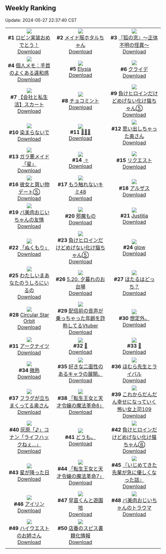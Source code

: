 ## Weekly Ranking
Update: 2024-05-27 22:37:40 CST

|      |      |      |
| :----: | :----: | :----: |
| ![](https://i.pixiv.re/c/240x480/img-master/img/2024/05/21/00/00/21/118908856_p0_master1200.jpg)<br>**#1** [ロビン実装おめでとう！](https://www.pixiv.net/artworks/118908856)<br>[Download](https://i.pixiv.re/img-original/img/2024/05/21/00/00/21/118908856_p0.png) | ![](https://i.pixiv.re/c/240x480/img-master/img/2024/05/20/09/01/06/118880286_p0_master1200.jpg)<br>**#2** [メイド服ホタルちゃん](https://www.pixiv.net/artworks/118880286)<br>[Download](https://i.pixiv.re/img-original/img/2024/05/20/09/01/06/118880286_p0.jpg) | ![](https://i.pixiv.re/c/240x480/img-master/img/2024/05/21/18/31/14/118925943_p0_master1200.jpg)<br>**#3** [『狐の窓』～正体不明の怪異～](https://www.pixiv.net/artworks/118925943)<br>[Download](https://i.pixiv.re/img-original/img/2024/05/21/18/31/14/118925943_p0.png) |
| ![](https://i.pixiv.re/c/240x480/img-master/img/2024/05/21/06/00/12/118915044_p0_master1200.jpg)<br>**#4** [個人メモ：手首のよくある違和感](https://www.pixiv.net/artworks/118915044)<br>[Download](https://i.pixiv.re/img-original/img/2024/05/21/06/00/12/118915044_p0.jpg) | ![](https://i.pixiv.re/c/240x480/img-master/img/2024/05/20/00/39/21/118881924_p0_master1200.jpg)<br>**#5** [Elysia](https://www.pixiv.net/artworks/118881924)<br>[Download](https://i.pixiv.re/img-original/img/2024/05/20/00/39/21/118881924_p0.jpg) | ![](https://i.pixiv.re/c/240x480/img-master/img/2024/05/20/00/22/19/118881357_p0_master1200.jpg)<br>**#6** [クライデ](https://www.pixiv.net/artworks/118881357)<br>[Download](https://i.pixiv.re/img-original/img/2024/05/20/00/22/19/118881357_p0.jpg) |
| ![](https://i.pixiv.re/c/240x480/img-master/img/2024/05/21/12/00/20/118919407_p0_master1200.jpg)<br>**#7** [【会社と私生活】スカート](https://www.pixiv.net/artworks/118919407)<br>[Download](https://i.pixiv.re/img-original/img/2024/05/21/12/00/20/118919407_p0.jpg) | ![](https://i.pixiv.re/c/240x480/img-master/img/2024/05/22/20/30/05/118956591_p0_master1200.jpg)<br>**#8** [チョコミント](https://www.pixiv.net/artworks/118956591)<br>[Download](https://i.pixiv.re/img-original/img/2024/05/22/20/30/05/118956591_p0.png) | ![](https://i.pixiv.re/c/240x480/img-master/img/2024/05/21/00/00/49/118908972_p0_master1200.jpg)<br>**#9** [負けヒロインだけどめげない化け猫ちゃん⑤](https://www.pixiv.net/artworks/118908972)<br>[Download](https://i.pixiv.re/img-original/img/2024/05/21/00/00/49/118908972_p0.png) |
| ![](https://i.pixiv.re/c/240x480/img-master/img/2024/05/21/00/00/05/118908777_p0_master1200.jpg)<br>**#10** [染まらないで](https://www.pixiv.net/artworks/118908777)<br>[Download](https://i.pixiv.re/img-original/img/2024/05/21/00/00/05/118908777_p0.jpg) | ![](https://i.pixiv.re/c/240x480/img-master/img/2024/05/21/00/00/42/118908846_p0_master1200.jpg)<br>**#11** [🎉🎉🎉](https://www.pixiv.net/artworks/118908846)<br>[Download](https://i.pixiv.re/img-original/img/2024/05/21/00/00/42/118908846_p0.jpg) | ![](https://i.pixiv.re/c/240x480/img-master/img/2024/05/21/00/13/23/118909559_p0_master1200.jpg)<br>**#12** [思い出しちゃった奥さん](https://www.pixiv.net/artworks/118909559)<br>[Download](https://i.pixiv.re/img-original/img/2024/05/21/00/13/23/118909559_p0.jpg) |
| ![](https://i.pixiv.re/c/240x480/img-master/img/2024/05/22/00/00/26/118936191_p0_master1200.jpg)<br>**#13** [ガラ悪メイド「星」](https://www.pixiv.net/artworks/118936191)<br>[Download](https://i.pixiv.re/img-original/img/2024/05/22/00/00/26/118936191_p0.jpg) | ![](https://i.pixiv.re/c/240x480/img-master/img/2024/05/21/20/02/47/118928363_p0_master1200.jpg)<br>**#14** [︎ ✧](https://www.pixiv.net/artworks/118928363)<br>[Download](https://i.pixiv.re/img-original/img/2024/05/21/20/02/47/118928363_p0.jpg) | ![](https://i.pixiv.re/c/240x480/img-master/img/2024/05/21/13/27/47/118920733_p0_master1200.jpg)<br>**#15** [リクエスト](https://www.pixiv.net/artworks/118920733)<br>[Download](https://i.pixiv.re/img-original/img/2024/05/21/13/27/47/118920733_p0.png) |
| ![](https://i.pixiv.re/c/240x480/img-master/img/2024/05/20/17/15/46/118896432_p0_master1200.jpg)<br>**#16** [彼女と買い物デート⑤](https://www.pixiv.net/artworks/118896432)<br>[Download](https://i.pixiv.re/img-original/img/2024/05/20/17/15/46/118896432_p0.jpg) | ![](https://i.pixiv.re/c/240x480/img-master/img/2024/05/21/15/35/20/118922501_p0_master1200.jpg)<br>**#17** [もう触れないキミ48](https://www.pixiv.net/artworks/118922501)<br>[Download](https://i.pixiv.re/img-original/img/2024/05/21/15/35/20/118922501_p0.jpg) | ![](https://i.pixiv.re/c/240x480/img-master/img/2024/05/21/20/00/08/118928207_p0_master1200.jpg)<br>**#18** [アルザス](https://www.pixiv.net/artworks/118928207)<br>[Download](https://i.pixiv.re/img-original/img/2024/05/21/20/00/08/118928207_p0.jpg) |
| ![](https://i.pixiv.re/c/240x480/img-master/img/2024/05/21/00/01/51/118909085_p0_master1200.jpg)<br>**#19** [バ美肉おじいちゃんの友情](https://www.pixiv.net/artworks/118909085)<br>[Download](https://i.pixiv.re/img-original/img/2024/05/21/00/01/51/118909085_p0.jpg) | ![](https://i.pixiv.re/c/240x480/img-master/img/2024/05/21/19/21/45/118927116_p0_master1200.jpg)<br>**#20** [邪魔もの](https://www.pixiv.net/artworks/118927116)<br>[Download](https://i.pixiv.re/img-original/img/2024/05/21/19/21/45/118927116_p0.jpg) | ![](https://i.pixiv.re/c/240x480/img-master/img/2024/05/21/00/00/19/118908848_p0_master1200.jpg)<br>**#21** [Justitia](https://www.pixiv.net/artworks/118908848)<br>[Download](https://i.pixiv.re/img-original/img/2024/05/21/00/00/19/118908848_p0.jpg) |
| ![](https://i.pixiv.re/c/240x480/img-master/img/2024/05/21/23/13/30/118934663_p0_master1200.jpg)<br>**#22** [「ぬくもり」](https://www.pixiv.net/artworks/118934663)<br>[Download](https://i.pixiv.re/img-original/img/2024/05/21/23/13/30/118934663_p0.png) | ![](https://i.pixiv.re/c/240x480/img-master/img/2024/05/20/00/01/12/118880412_p0_master1200.jpg)<br>**#23** [負けヒロインだけどめげない化け猫ちゃん⑤](https://www.pixiv.net/artworks/118880412)<br>[Download](https://i.pixiv.re/img-original/img/2024/05/20/00/01/12/118880412_p0.png) | ![](https://i.pixiv.re/c/240x480/img-master/img/2024/05/21/00/00/08/118908788_p0_master1200.jpg)<br>**#24** [glow](https://www.pixiv.net/artworks/118908788)<br>[Download](https://i.pixiv.re/img-original/img/2024/05/21/00/00/08/118908788_p0.jpg) |
| ![](https://i.pixiv.re/c/240x480/img-master/img/2024/05/21/07/48/22/118916306_p0_master1200.jpg)<br>**#25** [わたしいまあなたのうしろにいるの](https://www.pixiv.net/artworks/118916306)<br>[Download](https://i.pixiv.re/img-original/img/2024/05/21/07/48/22/118916306_p0.jpg) | ![](https://i.pixiv.re/c/240x480/img-master/img/2024/05/21/12/00/04/118919349_p0_master1200.jpg)<br>**#26** [5.20. 夕暮れのお台場](https://www.pixiv.net/artworks/118919349)<br>[Download](https://i.pixiv.re/img-original/img/2024/05/21/12/00/04/118919349_p0.png) | ![](https://i.pixiv.re/c/240x480/img-master/img/2024/05/20/16/46/13/118895783_p0_master1200.jpg)<br>**#27** [ほたるはどっち？](https://www.pixiv.net/artworks/118895783)<br>[Download](https://i.pixiv.re/img-original/img/2024/05/20/16/46/13/118895783_p0.png) |
| ![](https://i.pixiv.re/c/240x480/img-master/img/2024/05/21/19/12/46/118926900_p0_master1200.jpg)<br>**#28** [Circular Star Orbit](https://www.pixiv.net/artworks/118926900)<br>[Download](https://i.pixiv.re/img-original/img/2024/05/21/19/12/46/118926900_p0.jpg) | ![](https://i.pixiv.re/c/240x480/img-master/img/2024/05/21/20/07/20/118928498_p0_master1200.jpg)<br>**#29** [配信前の音声が乗っちゃった年齢を詐称してるVtuber](https://www.pixiv.net/artworks/118928498)<br>[Download](https://i.pixiv.re/img-original/img/2024/05/21/20/07/20/118928498_p0.png) | ![](https://i.pixiv.re/c/240x480/img-master/img/2024/05/20/19/09/10/118899184_p0_master1200.jpg)<br>**#30** [想定外。](https://www.pixiv.net/artworks/118899184)<br>[Download](https://i.pixiv.re/img-original/img/2024/05/20/19/09/10/118899184_p0.jpg) |
| ![](https://i.pixiv.re/c/240x480/img-master/img/2024/05/22/22/10/25/118959942_p0_master1200.jpg)<br>**#31** [アークナイツ](https://www.pixiv.net/artworks/118959942)<br>[Download](https://i.pixiv.re/img-original/img/2024/05/22/22/10/25/118959942_p0.png) | ![](https://i.pixiv.re/c/240x480/img-master/img/2024/05/20/00/00/34/118880308_p0_master1200.jpg)<br>**#32** [🍒](https://www.pixiv.net/artworks/118880308)<br>[Download](https://i.pixiv.re/img-original/img/2024/05/20/00/00/34/118880308_p0.jpg) | ![](https://i.pixiv.re/c/240x480/img-master/img/2024/05/21/18/15/11/118925562_p0_master1200.jpg)<br>**#33** [💠](https://www.pixiv.net/artworks/118925562)<br>[Download](https://i.pixiv.re/img-original/img/2024/05/21/18/15/11/118925562_p0.png) |
| ![](https://i.pixiv.re/c/240x480/img-master/img/2024/05/21/22/32/52/118933302_p0_master1200.jpg)<br>**#34** [微熱](https://www.pixiv.net/artworks/118933302)<br>[Download](https://i.pixiv.re/img-original/img/2024/05/21/22/32/52/118933302_p0.jpg) | ![](https://i.pixiv.re/c/240x480/img-master/img/2024/05/22/20/42/03/118956936_p0_master1200.jpg)<br>**#35** [好きな二面性のあるキャラの展開。](https://www.pixiv.net/artworks/118956936)<br>[Download](https://i.pixiv.re/img-original/img/2024/05/22/20/42/03/118956936_p0.jpg) | ![](https://i.pixiv.re/c/240x480/img-master/img/2024/05/22/20/00/46/118955791_p0_master1200.jpg)<br>**#36** [ほむら先生とライバル](https://www.pixiv.net/artworks/118955791)<br>[Download](https://i.pixiv.re/img-original/img/2024/05/22/20/00/46/118955791_p0.png) |
| ![](https://i.pixiv.re/c/240x480/img-master/img/2024/05/20/00/07/07/118880817_p0_master1200.jpg)<br>**#37** [フラグが立ちまくってる奥さん](https://www.pixiv.net/artworks/118880817)<br>[Download](https://i.pixiv.re/img-original/img/2024/05/20/00/07/07/118880817_p0.jpg) | ![](https://i.pixiv.re/c/240x480/img-master/img/2024/05/21/00/00/08/118908791_p0_master1200.jpg)<br>**#38** [「転生王女と天才令嬢の魔法革命8」](https://www.pixiv.net/artworks/118908791)<br>[Download](https://i.pixiv.re/img-original/img/2024/05/21/00/00/08/118908791_p0.jpg) | ![](https://i.pixiv.re/c/240x480/img-master/img/2024/05/20/17/00/24/118896114_p0_master1200.jpg)<br>**#39** [これからだんだん幸せになっていく怖い女上司109](https://www.pixiv.net/artworks/118896114)<br>[Download](https://i.pixiv.re/img-original/img/2024/05/20/17/00/24/118896114_p0.jpg) |
| ![](https://i.pixiv.re/c/240x480/img-master/img/2024/05/21/17/28/27/118924399_p0_master1200.jpg)<br>**#40** [灰原「♪」コナン「ライフハックねぇ…」](https://www.pixiv.net/artworks/118924399)<br>[Download](https://i.pixiv.re/img-original/img/2024/05/21/17/28/27/118924399_p0.jpg) | ![](https://i.pixiv.re/c/240x480/img-master/img/2024/05/21/20/00/05/118928192_p0_master1200.jpg)<br>**#41** [どうも。](https://www.pixiv.net/artworks/118928192)<br>[Download](https://i.pixiv.re/img-original/img/2024/05/21/20/00/05/118928192_p0.jpg) | ![](https://i.pixiv.re/c/240x480/img-master/img/2024/05/22/00/01/06/118936336_p0_master1200.jpg)<br>**#42** [負けヒロインだけどめげない化け猫ちゃん⑥](https://www.pixiv.net/artworks/118936336)<br>[Download](https://i.pixiv.re/img-original/img/2024/05/22/00/01/06/118936336_p0.png) |
| ![](https://i.pixiv.re/c/240x480/img-master/img/2024/05/21/20/07/59/118928520_p0_master1200.jpg)<br>**#43** [星が降った日](https://www.pixiv.net/artworks/118928520)<br>[Download](https://i.pixiv.re/img-original/img/2024/05/21/20/07/59/118928520_p0.jpg) | ![](https://i.pixiv.re/c/240x480/img-master/img/2024/05/20/00/00/12/118880201_p0_master1200.jpg)<br>**#44** [「転生王女と天才令嬢の魔法革命7」](https://www.pixiv.net/artworks/118880201)<br>[Download](https://i.pixiv.re/img-original/img/2024/05/20/00/00/12/118880201_p0.jpg) | ![](https://i.pixiv.re/c/240x480/img-master/img/2024/05/20/17/00/26/118896116_p0_master1200.jpg)<br>**#45** [『いじめてきた先輩が急に優しくなった話』](https://www.pixiv.net/artworks/118896116)<br>[Download](https://i.pixiv.re/img-original/img/2024/05/20/17/00/26/118896116_p0.jpg) |
| ![](https://i.pixiv.re/c/240x480/img-master/img/2024/05/21/00/00/35/118908917_p0_master1200.jpg)<br>**#46** [アイリン](https://www.pixiv.net/artworks/118908917)<br>[Download](https://i.pixiv.re/img-original/img/2024/05/21/00/00/35/118908917_p0.jpg) | ![](https://i.pixiv.re/c/240x480/img-master/img/2024/05/22/11/33/24/118946682_p0_master1200.jpg)<br>**#47** [早苗くんと遊園地](https://www.pixiv.net/artworks/118946682)<br>[Download](https://i.pixiv.re/img-original/img/2024/05/22/11/33/24/118946682_p0.png) | ![](https://i.pixiv.re/c/240x480/img-master/img/2024/05/22/00/02/05/118936434_p0_master1200.jpg)<br>**#48** [バ美肉おじいちゃんのトラウマ](https://www.pixiv.net/artworks/118936434)<br>[Download](https://i.pixiv.re/img-original/img/2024/05/22/00/02/05/118936434_p0.jpg) |
| ![](https://i.pixiv.re/c/240x480/img-master/img/2024/05/20/19/34/11/118899818_p0_master1200.jpg)<br>**#49** [ハイウエストのお姉さん](https://www.pixiv.net/artworks/118899818)<br>[Download](https://i.pixiv.re/img-original/img/2024/05/20/19/34/11/118899818_p0.png) | ![](https://i.pixiv.re/c/240x480/img-master/img/2024/05/21/12/17/17/118919693_p0_master1200.jpg)<br>**#50** [店番のスピス書籍化情報](https://www.pixiv.net/artworks/118919693)<br>[Download](https://i.pixiv.re/img-original/img/2024/05/21/12/17/17/118919693_p0.jpg) |
|      |

